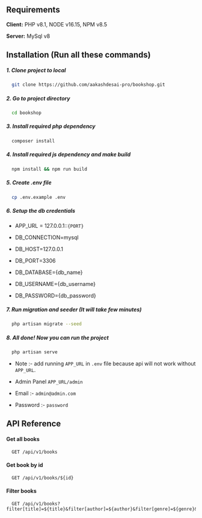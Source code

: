 
## Requirements

**Client:** PHP v8.1, NODE v16.15, NPM v8.5

**Server:** MySql v8


## Installation (Run all these commands)

##### 1. Clone project to local

```bash
  git clone https://github.com/aakashdesai-pro/bookshop.git
```
    

##### 2. Go to project directory

```bash
  cd bookshop
```


##### 3. Install required php dependency

```bash
  composer install
```

##### 4. Install required js dependency and make build

```bash
  npm install && npm run build
```

##### 5. Create .env file

```bash
  cp .env.example .env
```

##### 6. Setup the db credentials
- APP_URL = 127.0.0.1::``{PORT}``

- DB_CONNECTION=mysql
- DB_HOST=127.0.0.1
- DB_PORT=3306
- DB_DATABASE={db_name}
- DB_USERNAME={db_username}
- DB_PASSWORD={db_password}

##### 7. Run migration and seeder (It will take few minutes)

```bash
  php artisan migrate --seed
```

##### 8. All done! Now you can run the project

```bash
  php artisan serve
```
- Note :- add running ``APP_URL`` in ``.env`` file because api will not work without ``APP_URL``.

- Admin Panel ``APP_URL/admin``
- Email :- ``admin@admin.com``
- Password :- ``password``



## API Reference

#### Get all books

```http
  GET /api/v1/books
```

#### Get book by id

```http
  GET /api/v1/books/${id}
```

#### Filter books

```http
  GET /api/v1/books?filter[title]=${title}&filter[author]=${author}&filter[genre]=${genre}&filter[isbn]=${isbn}&filter[published]=${published}&filter[publisher]=${publisher}
```